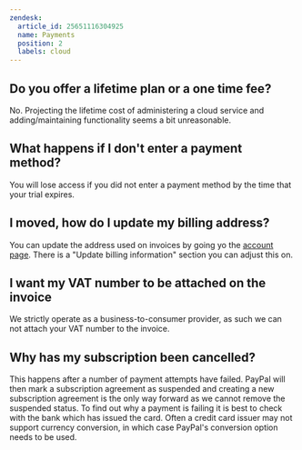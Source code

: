 ```yaml
---
zendesk:
  article_id: 25651116304925
  name: Payments
  position: 2
  labels: cloud
---
```


## Do you offer a lifetime plan or a one time fee?

No. Projecting the lifetime cost of administering a cloud service and adding/maintaining functionality seems a bit unreasonable.

## What happens if I don't enter a payment method?

You will lose access if you did not enter a payment method by the time that your trial expires.

## I moved, how do I update my billing address?

You can update the address used on invoices by going yo the [account page](https://account.nabucasa.com/). There is a "Update billing information" section you can adjust this on.

## I want my VAT number to be attached on the invoice

We strictly operate as a business-to-consumer provider, as such we can not attach your VAT number to the invoice.

## Why has my subscription been cancelled?

This happens after a number of payment attempts have failed. PayPal will then mark a subscription agreement as suspended and creating a new subscription agreement is the only way forward as we cannot remove the suspended status. To find out why a payment is failing it is best to check with the bank which has issued the card. Often a credit card issuer may not support currency conversion, in which case PayPal's conversion option needs to be used.

